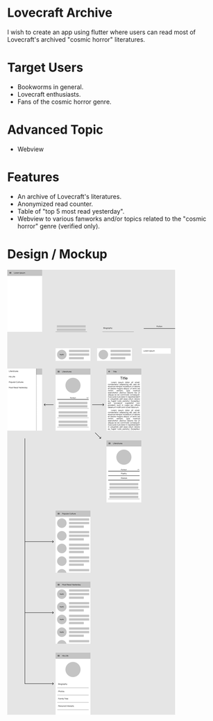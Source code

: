 # Lovecraft Archive

I wish to create an app using flutter where users can read most of Lovecraft's archived "cosmic horror" literatures.

# Target Users

- Bookworms in general.
- Lovecraft enthusiasts.
- Fans of the cosmic horror genre.

# Advanced Topic

- Webview

# Features

- An archive of Lovecraft's literatures.
- Anonymized read counter.
- Table of "top 5 most read yesterday".
- Webview to various fanworks and/or topics related to the "cosmic horror" genre (verified only).

# Design / Mockup

![alt text](./wireframe.png)
